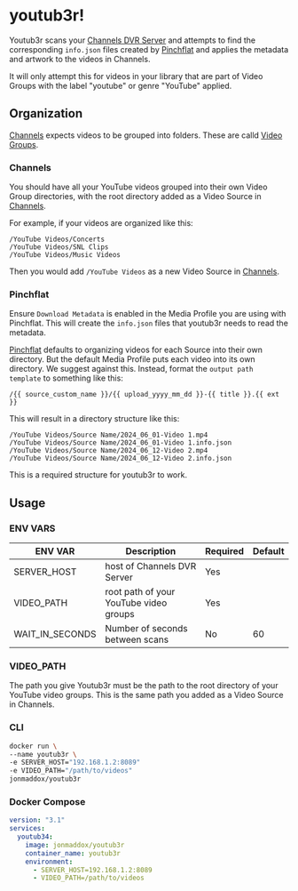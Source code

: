 # youtub3r!

Youtub3r scans your [Channels DVR Server](https://getchannels.com/dvr-serer/) and attempts to find the corresponding `info.json` files created by [Pinchflat](https://github.com/kieraneglin/pinchflat) and applies the metadata and artwork to the videos in Channels.

It will only attempt this for videos in your library that are part of Video Groups with the label "youtube" or genre "YouTube" applied.

## Organization

[Channels](https://getchannels.com) expects videos to be grouped into folders. These are calld [Video Groups](https://getchannels.com/docs/channels-dvr-server/how-to/local-content/#video-groups).

### Channels

You should have all your YouTube videos grouped into their own Video Group directories, with the root directory added as a Video Source in [Channels](https://getchannels.com).

For example, if your videos are organized like this:

    /YouTube Videos/Concerts
    /YouTube Videos/SNL Clips
    /YouTube Videos/Music Videos

Then you would add `/YouTube Videos` as a new Video Source in [Channels](https://getchannels.com).

### Pinchflat

Ensure `Download Metadata` is enabled in the Media Profile you are using with Pinchflat. This will create the `info.json` files that youtub3r needs to read the metadata.

[Pinchflat](https://github.com/kieraneglin/pinchflat) defaults to organizing videos for each Source into their own directory. But the default Media Profile puts each video into its own directory. We suggest against this. Instead, format the `output path template` to something like this:

    /{{ source_custom_name }}/{{ upload_yyyy_mm_dd }}-{{ title }}.{{ ext }}

This will result in a directory structure like this:

    /YouTube Videos/Source Name/2024_06_01-Video 1.mp4
    /YouTube Videos/Source Name/2024_06_01-Video 1.info.json
    /YouTube Videos/Source Name/2024_06_12-Video 2.mp4
    /YouTube Videos/Source Name/2024_06_12-Video 2.info.json

This is a required structure for youtub3r to work.

## Usage

### ENV VARS

| ENV VAR         | Description                            | Required | Default |
| --------------- | -------------------------------------- | -------- | ------- |
| SERVER_HOST     | host of Channels DVR Server            | Yes      |         |
| VIDEO_PATH      | root path of your YouTube video groups | Yes      |         |
| WAIT_IN_SECONDS | Number of seconds between scans        | No       | 60      |

### VIDEO_PATH

The path you give Youtub3r must be the path to the root directory of your YouTube video groups. This is the same path you added as a Video Source in Channels.

### CLI

```bash
docker run \
--name youtub3r \
-e SERVER_HOST="192.168.1.2:8089"
-e VIDEO_PATH="/path/to/videos"
jonmaddox/youtub3r
```

### Docker Compose

```yaml
version: "3.1"
services:
  youtub34:
    image: jonmaddox/youtub3r
    container_name: youtub3r
    environment:
      - SERVER_HOST=192.168.1.2:8089
      - VIDEO_PATH=/path/to/videos
```
